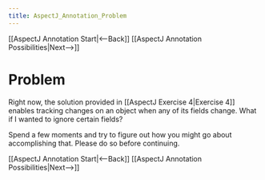 ```yaml
---
title: AspectJ_Annotation_Problem
---
```

[[AspectJ Annotation Start|<--Back]] [[AspectJ Annotation Possibilities|Next-->]]

# Problem

Right now, the solution provided in [[AspectJ Exercise 4|Exercise 4]] enables tracking changes on an object when any of its fields change. What if I wanted to ignore certain fields?

Spend a few moments and try to figure out how you might go about accomplishing that. Please do so before continuing.

[[AspectJ Annotation Start|<--Back]] [[AspectJ Annotation Possibilities|Next-->]]